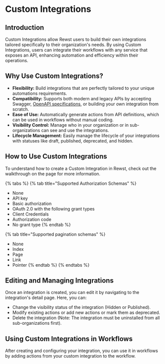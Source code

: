 # Custom Integrations

## Introduction&#x20;

Custom Integrations allow Rewst users to build their own integrations tailored specifically to their organization's needs. By using Custom Integrations, users can integrate their workflows with any service that exposes an API, enhancing automation and efficiency within their operations.&#x20;

## Why Use Custom Integrations?&#x20;

* **Flexibility:** Build integrations that are perfectly tailored to your unique automations requirements.&#x20;
* **Compatibility:** Supports both modern and legacy APIs by accepting Swagger, [OpenAPI specifications](https://www.openapis.org/), or building your own integration from scratch.&#x20;
* **Ease of Use:** Automatically generate actions from API definitions, which can be used in workflows without manual coding.&#x20;
* **Visibility Control:** Manage who in your organization or in sub-organizations can see and use the integrations.&#x20;
* **Lifecycle Management:** Easily manage the lifecycle of your integrations with statuses like draft, published, deprecated, and hidden.&#x20;

## How to Use Custom Integrations&#x20;

To understand how to create a Custom Integration in Rewst, check out the walkthrough on the page for more information.

{% tabs %}
{% tab title="Supported Authorization Schemas" %}
* None&#x20;
* API key&#x20;
* Basic authorization&#x20;
* OAuth 2.0 with the following grant types&#x20;
* Client Credentials&#x20;
* Authorization code&#x20;
* No grant type&#x20;
{% endtab %}

{% tab title="Supported pagination schemas" %}
* None&#x20;
* Index&#x20;
* Page&#x20;
* Link&#x20;
* Pointer &#x20;
{% endtab %}
{% endtabs %}

## Editing and Managing Integrations&#x20;

Once an integration is created, you can edit it by navigating to the integration's detail page. Here, you can:&#x20;

* Change the visibility status of the integration (Hidden or Published).&#x20;
* Modify existing actions or add new actions or mark them as deprecated.&#x20;
* Delete the integration (Note: The integration must be uninstalled from all sub-organizations first).&#x20;

## Using Custom Integrations in Workflows&#x20;

After creating and configuring your integration, you can use it in workflows by adding actions from your custom integration to the workflow. &#x20;
